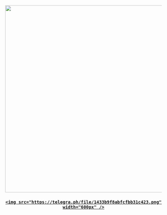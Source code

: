 <a href="#">
  <h3 align="center">
    <img src="https://telegra.ph/file/1433b9f8abfcfbb31c423.png" width="600px" />
  </h3>
</a>








<a href="#">

  <h3 align="center">

    <img src="https://telegra.ph/file/1433b9f8abfcfbb31c423.png" width="600px" />

  </h3>

</a>

